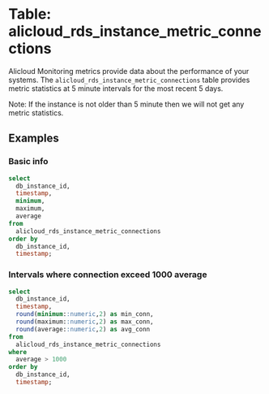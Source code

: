 # Table: alicloud_rds_instance_metric_connections

Alicloud Monitoring metrics provide data about the performance of your systems. The `alicloud_rds_instance_metric_connections` table provides metric statistics at 5 minute intervals for the most recent 5 days.

Note: If the instance is not older than 5 minute then we will not get any metric statistics.
## Examples

### Basic info

```sql
select
  db_instance_id,
  timestamp,
  minimum,
  maximum,
  average
from
  alicloud_rds_instance_metric_connections
order by
  db_instance_id,
  timestamp;
```

### Intervals where connection exceed 1000 average

```sql
select
  db_instance_id,
  timestamp,
  round(minimum::numeric,2) as min_conn,
  round(maximum::numeric,2) as max_conn,
  round(average::numeric,2) as avg_conn
from
  alicloud_rds_instance_metric_connections
where
  average > 1000
order by
  db_instance_id,
  timestamp;
```
